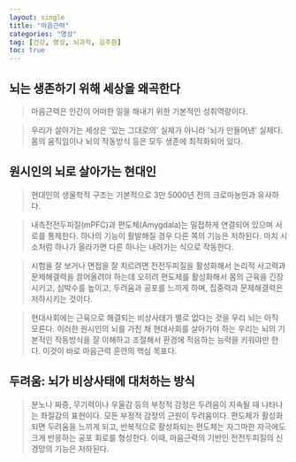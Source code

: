 ```yaml
---
layout: single
title: "마음근력"
categories: "명상"
tag: [건강, 명상, 뇌과학, 김주환]
toc: true
---
```


## 뇌는 생존하기 위해 세상을 왜곡한다

> 마음근력은 인간이 어떠한 일을 해내기 위한 기본적인 성취역량이다.

> 우리가 살아가는 세상은 '있는 그대로의' 실체가 아니라 '뇌가 만들어낸' 실체다. 몸의 움직임이나 뇌의 작동방식 등은 모두 생존에 최적화되어 있다.

## 원시인의 뇌로 살아가는 현대인

> 현대인의 생물학적 구조는 기본적으로 3만 5000년 전의 크로마뇽인과 유사하다.

> 내측전전두피질(mPFC)과 편도체(Amygdala)는 밀접하게 연결되어 있으며 서로를 통제한다. 하나의 기능이 활발해질 경우 다른 쪽의 기능은 저하된다. 마치 시소처럼 하나가 올라가면 다른 하나는 내려가는 식으로 작동한다.

> 시험을 잘 보거나 면접을 잘 치르려면 전전두피질을 활성화해서 논리적 사고력과 문제해결력을 끌어올려야 하는데 오히려 편도체를 활성화해서 몸의 근육을 긴장시키고, 심박수를 높이고, 두려움과 공포를 느끼게 하며, 집중력과 문제해결력은 저하시키는 것이다.

> 현대사회에는 근육으로 해결되는 비상사태가 별로 없다는 것을 우리 뇌는 아직 모른다. 이러한 원시인의 뇌를 가진 채 현대사회를 살아가야 하는 우리는 뇌의 기본적인 작동방식을 잘 이해하고 조절해서 환경에 적응하는 능력을 키워야만 한다. 이것이 바로 마음근력 훈련의 핵심 목표다.

## 두려움: 뇌가 비상사태에 대처하는 방식

> 분노나 짜증, 무기력이나 우울감 등의 부정적 감정은 두려움이 지속될 때 나타나는 좌절감의 표현이다. 모든 부정적 감정의 근원이 두려움이다. 편도체가 활성화되면 두려움을 느끼게 되고, 반복적으로 활성화되는 편도체는 자그마한 자극에도 크게 반응하는 공포 회로를 형성한다. 이때, 마음근력의 기반인 전전두피질의 신경망의 기능은 저하된다.





